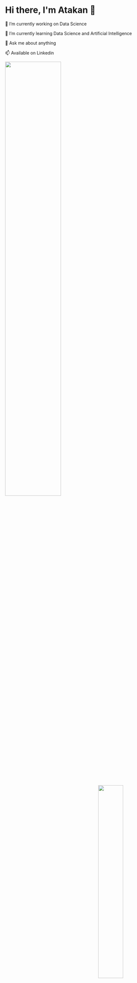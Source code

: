 # Hi there, I'm Atakan 👋

🔭 I’m currently working on Data Science

🌱 I’m currently learning Data Science and Artificial Intelligence

💬 Ask me about anything

📫 Available on Linkedin

<img aling="left" width="60%" src="https://github-readme-stats.vercel.app/api?username=atakankizilyuce&show_icons=true&theme=github_dark" /> 

<img align="right" width="40%" src="https://github-readme-stats.vercel.app/api/top-langs/?username=atakankizilyuce&theme=github_dark" />
